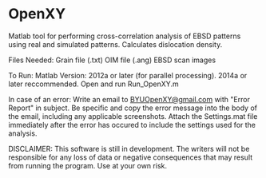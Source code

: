 OpenXY
======
Matlab tool for performing cross-correlation analysis of EBSD patterns using real and simulated patterns.
Calculates dislocation density.

Files Needed:
Grain file (.txt)
OIM file (.ang)
EBSD scan images

To Run:
Matlab Version: 2012a or later (for parallel processing). 2014a or later reccommended.
Open and run Run_OpenXY.m

In case of an error:
Write an email to BYUOpenXY@gmail.com with "Error Report" in subject. 
Be specific and copy the error message into the body of the email, including any applicable screenshots.
Attach the Settings.mat file immediately after the error has occured to include the settings used for the analysis.

DISCLAIMER:
This software is still in development. The writers will not be responsible for any loss of data or negative consequences that may
result from running the program. Use at your own risk.
